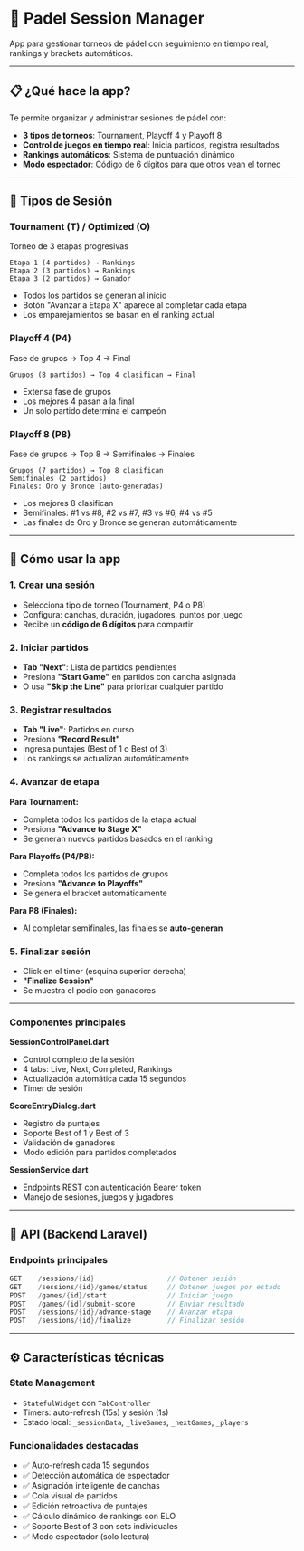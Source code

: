# 🎾  Padel Session Manager

App para gestionar torneos de pádel con seguimiento en tiempo real, rankings y brackets automáticos.

---

## 📋 ¿Qué hace la app?

Te permite organizar y administrar sesiones de pádel con:
- **3 tipos de torneos**: Tournament, Playoff 4 y Playoff 8
- **Control de juegos en tiempo real**: Inicia partidos, registra resultados
- **Rankings automáticos**: Sistema de puntuación dinámico
- **Modo espectador**: Código de 6 dígitos para que otros vean el torneo

---

## 🏅 Tipos de Sesión

### Tournament (T) / Optimized (O)
Torneo de 3 etapas progresivas

```
Etapa 1 (4 partidos) → Rankings
Etapa 2 (3 partidos) → Rankings  
Etapa 3 (2 partidos) → Ganador
```

- Todos los partidos se generan al inicio
- Botón "Avanzar a Etapa X" aparece al completar cada etapa
- Los emparejamientos se basan en el ranking actual

### Playoff 4 (P4)
Fase de grupos → Top 4 → Final

```
Grupos (8 partidos) → Top 4 clasifican → Final
```

- Extensa fase de grupos
- Los mejores 4 pasan a la final
- Un solo partido determina el campeón

### Playoff 8 (P8)
Fase de grupos → Top 8 → Semifinales → Finales

```
Grupos (7 partidos) → Top 8 clasifican
Semifinales (2 partidos) 
Finales: Oro y Bronce (auto-generadas)
```

- Los mejores 8 clasifican
- Semifinales: #1 vs #8, #2 vs #7, #3 vs #6, #4 vs #5
- Las finales de Oro y Bronce se generan automáticamente
 

---

## 📱 Cómo usar la app

### 1. Crear una sesión
- Selecciona tipo de torneo (Tournament, P4 o P8)
- Configura: canchas, duración, jugadores, puntos por juego
- Recibe un **código de 6 dígitos** para compartir

### 2. Iniciar partidos
- **Tab "Next"**: Lista de partidos pendientes
- Presiona **"Start Game"** en partidos con cancha asignada
- O usa **"Skip the Line"** para priorizar cualquier partido

### 3. Registrar resultados
- **Tab "Live"**: Partidos en curso
- Presiona **"Record Result"**
- Ingresa puntajes (Best of 1 o Best of 3)
- Los rankings se actualizan automáticamente

### 4. Avanzar de etapa

**Para Tournament:**
- Completa todos los partidos de la etapa actual
- Presiona **"Advance to Stage X"**
- Se generan nuevos partidos basados en el ranking

**Para Playoffs (P4/P8):**
- Completa todos los partidos de grupos
- Presiona **"Advance to Playoffs"**
- Se genera el bracket automáticamente

**Para P8 (Finales):**
- Al completar semifinales, las finales se **auto-generan**

### 5. Finalizar sesión
- Click en el timer (esquina superior derecha)
- **"Finalize Session"**
- Se muestra el podio con ganadores

---
 

### Componentes principales

**SessionControlPanel.dart**
- Control completo de la sesión
- 4 tabs: Live, Next, Completed, Rankings
- Actualización automática cada 15 segundos
- Timer de sesión

**ScoreEntryDialog.dart**
- Registro de puntajes
- Soporte Best of 1 y Best of 3
- Validación de ganadores
- Modo edición para partidos completados

**SessionService.dart**
- Endpoints REST con autenticación Bearer token
- Manejo de sesiones, juegos y jugadores

---

## 🔗 API (Backend Laravel)

### Endpoints principales

```dart
GET    /sessions/{id}                  // Obtener sesión
GET    /sessions/{id}/games/status     // Obtener juegos por estado
POST   /games/{id}/start               // Iniciar juego
POST   /games/{id}/submit-score        // Enviar resultado
POST   /sessions/{id}/advance-stage    // Avanzar etapa
POST   /sessions/{id}/finalize         // Finalizar sesión
```
 
---

## ⚙️ Características técnicas

### State Management
- `StatefulWidget` con `TabController`
- Timers: auto-refresh (15s) y sesión (1s)
- Estado local: `_sessionData`, `_liveGames`, `_nextGames`, `_players`

### Funcionalidades destacadas
- ✅ Auto-refresh cada 15 segundos
- ✅ Detección automática de espectador
- ✅ Asignación inteligente de canchas
- ✅ Cola visual de partidos
- ✅ Edición retroactiva de puntajes
- ✅ Cálculo dinámico de rankings con ELO
- ✅ Soporte Best of 3 con sets individuales
- ✅ Modo espectador (solo lectura)

 
